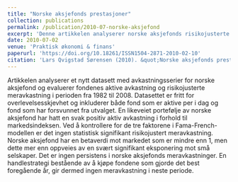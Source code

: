 ```yaml
---
title: "Norske aksjefonds prestasjoner"
collection: publications
permalink: /publication/2010-07-norske-aksjefond
excerpt: 'Denne artikkelen analyserer norske aksjefonds risikojusterte avkastning i perioden 1982 til 2008.<br />A more comprehensive working paper version is available for download [here](https://papers.ssrn.com/sol3/papers.cfm?abstract_id=1488745).'
date: 2010-07-02
venue: 'Praktisk økonomi & finans'
paperurl: 'https://doi.org/10.18261/ISSN1504-2871-2010-02-10'
citation: 'Lars Qvigstad Sørensen (2010). &quot;Norske aksjefonds prestasjoner&quot; <i>Praktisk økonomi & finans</i>'
---
```


Artikkelen analyserer et nytt datasett med avkastningsserier for norske aksjefond og evaluerer fondenes aktive avkastning og risikojusterte meravkastning i perioden fra 1982 til 2008. Datasettet er fritt for overlevelsesskjevhet og inkluderer både fond som er aktive per i dag og fond som har forsvunnet fra utvalget. En likeveiet portefølje av norske aksjefond har hatt en svak positiv aktiv avkastning i forhold til markedsindeksen. Ved å kontrollere for de tre faktorene i Fama-French-modellen er det ingen statistisk signifikant risikojustert meravkastning. Norske aksjefond har en betaverdi mot markedet som er mindre enn 1, men dette mer enn oppveies av en svært signifikant eksponering mot små selskaper. Det er ingen persistens i norske aksjefonds meravkastninger. En handlestrategi bestående av å kjøpe fondene som gjorde det best foregående år, gir dermed ingen meravkastning i neste periode.
